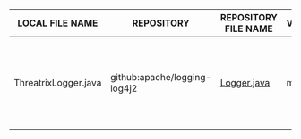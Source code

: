 |LOCAL FILE NAME|REPOSITORY|REPOSITORY  FILE NAME|VERSION|NOTES|
----------------|----------|---------------------|-------|-----|
|ThreatrixLogger.java|github:apache/logging-log4j2|[Logger.java](https://github.com/apache/logging-log4j2/blob/master/log4j-core/src/main/java/org/apache/logging/log4j/core/Logger.java)|master|Full file with license header removed and class and pcakge name change No modifications|

